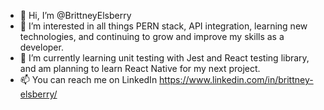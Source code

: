 - 👋 Hi, I’m @BrittneyElsberry
- 👀 I’m interested in all things PERN stack, API integration, learning new technologies, and continuing to grow and improve my skills as a developer.
- 🌱 I’m currently learning unit testing with Jest and React testing library, and am planning to learn React Native for my next project.
- 📫 You can reach me on LinkedIn https://www.linkedin.com/in/brittney-elsberry/ 

<!---
BrittneyElsberry/BrittneyElsberry is a ✨ special ✨ repository because its `README.md` (this file) appears on your GitHub profile.
You can click the Preview link to take a look at your changes.
--->

